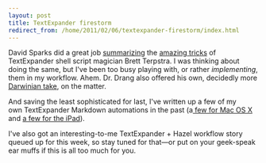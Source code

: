 ```yaml
---
layout: post
title: TextExpander firestorm
redirect_from: /home/2011/02/06/textexpander-firestorm/index.html
---
```

<p>David Sparks did a great job <a href="http://www.macsparky.com/blog/2011/2/6/supercharge-textexpander.html">summarizing</a> the <a href="http://brettterpstra.com/tag/textexpander/">amazing tricks</a> of TextExpander shell script magician Brett Terpstra. I was thinking about doing the same, but I've been too busy playing with, or rather <em>implementing</em>, them in my workflow. Ahem.
Dr. Drang also offered his own, decidedly more <a href="http://www.leancrew.com/all-this/2011/02/dissociated-darwin/">Darwinian take</a>, on the matter.</p>
<p>And saving the least sophisticated for last, I've written up a few of my own TextExpander Markdown automations in the past (a<a href="http://www.practicallyefficient.com/2010/07/13/using-textexpander-and-notational-velocity-for-fast-efficient-writing/"> few for Mac OS X</a> and <a href="http://www.practicallyefficient.com/2010/10/10/markdownmail-for-ipad-is-a-mobile-web-writers-dream-come-true/">a few for the iPad</a>).</p>
<p>I've also got an interesting-to-me TextExpander + Hazel workflow story queued up for this week, so stay tuned for that—or put on your geek-speak ear muffs if this is all too much for you.</p>
